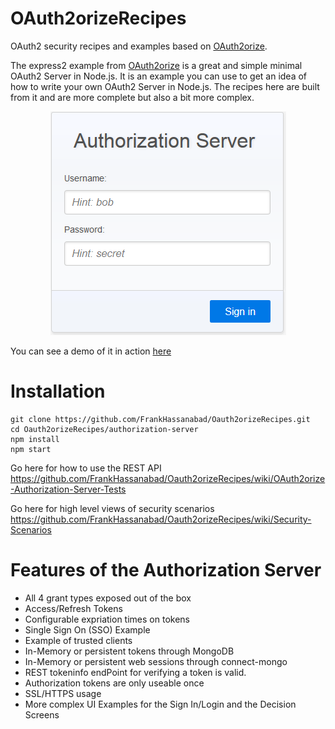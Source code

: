 OAuth2orizeRecipes
==================

OAuth2 security recipes and examples based on [OAuth2orize](https://github.com/jaredhanson/oauth2orize).

The express2 example from [OAuth2orize](https://github.com/jaredhanson/oauth2orize) is a great and simple
minimal OAuth2 Server in Node.js.  It is an example you can use to get an idea of how to write your
own OAuth2 Server in Node.js.  The recipes here are built from it and are more complete but also a bit more complex.

<p align="center">
  <img src="readme-media/images/login-in-screen.png?raw=true" alt="Sign In"/>
</p>

You can see a demo of it in action [here](https://oauth2orizerecipes.herokuapp.com/)

# Installation
```
git clone https://github.com/FrankHassanabad/Oauth2orizeRecipes.git
cd Oauth2orizeRecipes/authorization-server
npm install
npm start
```
Go here for how to use the REST API  
https://github.com/FrankHassanabad/Oauth2orizeRecipes/wiki/OAuth2orize-Authorization-Server-Tests

Go here for high level views of security scenarios  
https://github.com/FrankHassanabad/Oauth2orizeRecipes/wiki/Security-Scenarios

# Features of the Authorization Server
* All 4 grant types exposed out of the box
* Access/Refresh Tokens
* Configurable expriation times on tokens
* Single Sign On (SSO) Example
* Example of trusted clients
* In-Memory or persistent tokens through MongoDB
* In-Memory or persistent web sessions through connect-mongo
* REST tokeninfo endPoint for verifying a token is valid.
* Authorization tokens are only useable once
* SSL/HTTPS usage
* More complex UI Examples for the Sign In/Login and the Decision Screens 
